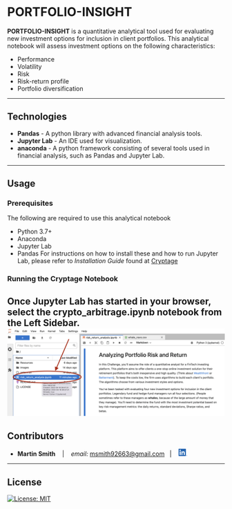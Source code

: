 # PORTFOLIO-INSIGHT
**PORTFOLIO-INSIGHT** is a quantitative analytical tool used for evaluating new investment options for inclusion in client portfolios.
This analytical notebook will assess investment options on the following characteristics: 
* Performance
* Volatility
* Risk
* Risk-return profile
* Portfolio diversification

---

## Technologies

* **Pandas**  - A python library with advanced financial analysis tools.
* **Jupyter Lab** - An IDE used for visualization.
* **anaconda** - A python framework consisting of several tools used in financial analysis, such as Pandas and Jupyter Lab.

---

## Usage

### Prerequisites
The following are required to use this analytical notebook
* Python 3.7+
* Anaconda
* Jupyter Lab
* Pandas
For instructions on how to install these and how to run Jupyter Lab, please refer to *Installation Guide* found at [Cryptage](https://github.com/CAMPSMITH/cryptage.git)

### Running the Cryptage Notebook
Once Jupyter Lab has started in your browser, select the **crypto_arbitrage.ipynb** notebook from the **Left Sidebar**.
![launch Notebook risk_return_analysis.ipynb](images/start_notebook.png)
---

## Contributors

*  **Martin Smith** <span>&nbsp;&nbsp;</span> |
<span>&nbsp;&nbsp;</span> *email:* msmith92663@gmail.com <span>&nbsp;&nbsp;</span>|
<span>&nbsp;&nbsp;</span> [<img src="images/LI-In-Bug.png" alt="in" width="20"/>](https://www.linkedin.com/in/smithmartinp/)


---

## License

[![License: MIT](https://img.shields.io/badge/License-MIT-yellow.svg)](LICENSE)